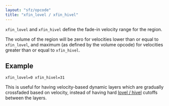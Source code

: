 ```yaml
---
layout: "sfz/opcode"
title: "xfin_lovel / xfin_hivel"
---
```

`xfin_lovel` and `xfin_hivel` define the fade-in velocity range for the region.

The volume of the region will be zero for velocities lower than or equal to
`xfin_lovel`, and maximum (as defined by the volume opcode) for velocities
greater than or equal to `xfin_hivel`.

## Example

```
xfin_lovel=0 xfin_hivel=31
```

This is useful for having velocity-based dynamic layers which are gradually
crossfaded based on velocity, instead of having hard
[lovel / hivel] cutoffs between the layers.


[lovel / hivel]: lovel
